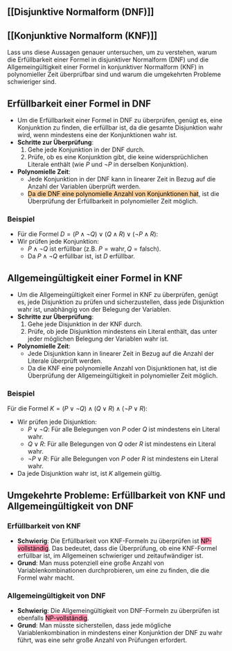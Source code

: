 ## [[Disjunktive Normalform (DNF)]]
## [[Konjunktive Normalform (KNF)]]

Lass uns diese Aussagen genauer untersuchen, um zu verstehen, warum die Erfüllbarkeit einer Formel in disjunktiver Normalform (DNF) und die Allgemeingültigkeit einer Formel in konjunktiver Normalform (KNF) in polynomieller Zeit überprüfbar sind und warum die umgekehrten Probleme schwieriger sind.

## Erfüllbarkeit einer Formel in DNF
- Um die Erfüllbarkeit einer Formel in DNF zu überprüfen, genügt es, eine Konjunktion zu finden, die erfüllbar ist, da die gesamte Disjunktion wahr wird, wenn mindestens eine der Konjunktionen wahr ist.
- **Schritte zur Überprüfung**:
  1. Gehe jede Konjunktion in der DNF durch.
  2. Prüfe, ob es eine Konjunktion gibt, die keine widersprüchlichen Literale enthält (wie $P$ und $\neg P$ in derselben Konjunktion).
- **Polynomielle Zeit**:
  - Jede Konjunktion in der DNF kann in linearer Zeit in Bezug auf die Anzahl der Variablen überprüft werden.
  - <mark style="background: #FFB86CA6;">Da die DNF eine polynomielle Anzahl von Konjunktionen hat</mark>, ist die Überprüfung der Erfüllbarkeit in polynomieller Zeit möglich.
### Beispiel
- Für die Formel $D = (P \land \neg Q) \lor (Q \land R) \lor (\neg P \land R)$:
- Wir prüfen jede Konjunktion:
  - $P \land \neg Q$ ist erfüllbar (z.B. $P = \text{wahr}, Q = \text{falsch}$).
  - Da $P \land \neg Q$ erfüllbar ist, ist $D$ erfüllbar.
## Allgemeingültigkeit einer Formel in KNF
- Um die Allgemeingültigkeit einer Formel in KNF zu überprüfen, genügt es, jede Disjunktion zu prüfen und sicherzustellen, dass jede Disjunktion wahr ist, unabhängig von der Belegung der Variablen.
- **Schritte zur Überprüfung**:
  1. Gehe jede Disjunktion in der KNF durch.
  2. Prüfe, ob jede Disjunktion mindestens ein Literal enthält, das unter jeder möglichen Belegung der Variablen wahr ist.
- **Polynomielle Zeit**:
  - Jede Disjunktion kann in linearer Zeit in Bezug auf die Anzahl der Literale überprüft werden.
  - Da die KNF eine polynomielle Anzahl von Disjunktionen hat, ist die Überprüfung der Allgemeingültigkeit in polynomieller Zeit möglich.
### Beispiel
Für die Formel $K = (P \lor \neg Q) \land (Q \lor R) \land (\neg P \lor R)$:
- Wir prüfen jede Disjunktion:
  - $P \lor \neg Q$: Für alle Belegungen von $P$ oder $Q$ ist mindestens ein Literal wahr.
  - $Q \lor R$: Für alle Belegungen von $Q$ oder $R$ ist mindestens ein Literal wahr.
  - $\neg P \lor R$: Für alle Belegungen von $P$ oder $R$ ist mindestens ein Literal wahr.
- Da jede Disjunktion wahr ist, ist $K$ allgemein gültig.
## Umgekehrte Probleme: Erfüllbarkeit von KNF und Allgemeingültigkeit von DNF
### Erfüllbarkeit von KNF
- **Schwierig**: Die Erfüllbarkeit von KNF-Formeln zu überprüfen ist <mark style="background: #FF5582A6;">NP-vollständig</mark>. Das bedeutet, dass die Überprüfung, ob eine KNF-Formel erfüllbar ist, im Allgemeinen schwieriger und zeitaufwändiger ist.
- **Grund**: Man muss potenziell eine große Anzahl von Variablenkombinationen durchprobieren, um eine zu finden, die die Formel wahr macht.
### Allgemeingültigkeit von DNF
- **Schwierig**: Die Allgemeingültigkeit von DNF-Formeln zu überprüfen ist ebenfalls <mark style="background: #FF5582A6;">NP-vollständig</mark>.
- **Grund**: Man müsste sicherstellen, dass jede mögliche Variablenkombination in mindestens einer Konjunktion der DNF zu wahr führt, was eine sehr große Anzahl von Prüfungen erfordert.

